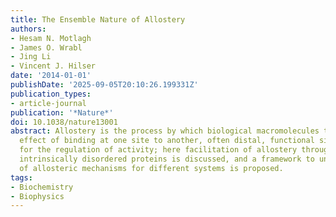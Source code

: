 ```yaml
---
title: The Ensemble Nature of Allostery
authors:
- Hesam N. Motlagh
- James O. Wrabl
- Jing Li
- Vincent J. Hilser
date: '2014-01-01'
publishDate: '2025-09-05T20:10:26.199331Z'
publication_types:
- article-journal
publication: '*Nature*'
doi: 10.1038/nature13001
abstract: Allostery is the process by which biological macromolecules transmit the
  effect of binding at one site to another, often distal, functional site, allowing
  for the regulation of activity; here facilitation of allostery through dynamic and
  intrinsically disordered proteins is discussed, and a framework to unify the description
  of allosteric mechanisms for different systems is proposed.
tags:
- Biochemistry
- Biophysics
---
```

